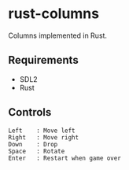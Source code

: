 # rust-columns

Columns implemented in Rust.

## Requirements

- SDL2
- Rust

## Controls

```
Left    : Move left
Right   : Move right
Down    : Drop
Space   : Rotate
Enter   : Restart when game over
```
